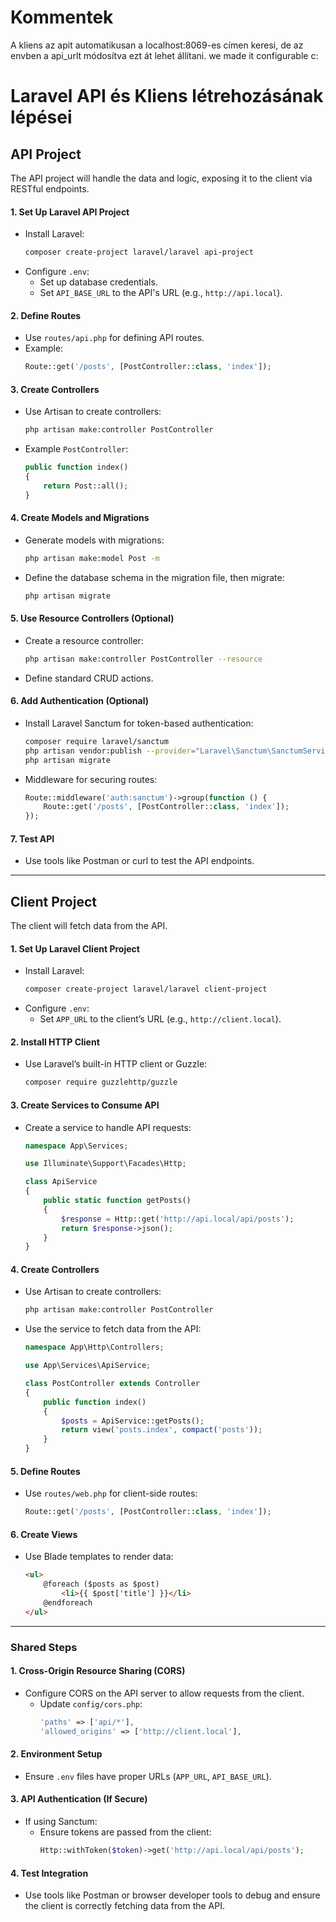 # Kommentek
A kliens az apit automatikusan a localhost:8069-es címen keresi, de az envben a api_urlt módosítva ezt át lehet állítani. we made it configurable c:



# Laravel API és Kliens létrehozásának lépései

## **API Project**
The API project will handle the data and logic, exposing it to the client via RESTful endpoints.

#### **1. Set Up Laravel API Project**
- Install Laravel:
  ```bash
  composer create-project laravel/laravel api-project
  ```
- Configure `.env`:
  - Set up database credentials.
  - Set `API_BASE_URL` to the API's URL (e.g., `http://api.local`).

#### **2. Define Routes**
- Use `routes/api.php` for defining API routes.
- Example:
  ```php
  Route::get('/posts', [PostController::class, 'index']);
  ```

#### **3. Create Controllers**
- Use Artisan to create controllers:
  ```bash
  php artisan make:controller PostController
  ```
- Example `PostController`:
  ```php
  public function index()
  {
      return Post::all();
  }
  ```

#### **4. Create Models and Migrations**
- Generate models with migrations:
  ```bash
  php artisan make:model Post -m
  ```
- Define the database schema in the migration file, then migrate:
  ```bash
  php artisan migrate
  ```

#### **5. Use Resource Controllers (Optional)**
- Create a resource controller:
  ```bash
  php artisan make:controller PostController --resource
  ```
- Define standard CRUD actions.

#### **6. Add Authentication (Optional)**
- Install Laravel Sanctum for token-based authentication:
  ```bash
  composer require laravel/sanctum
  php artisan vendor:publish --provider="Laravel\Sanctum\SanctumServiceProvider"
  php artisan migrate
  ```
- Middleware for securing routes:
  ```php
  Route::middleware('auth:sanctum')->group(function () {
      Route::get('/posts', [PostController::class, 'index']);
  });
  ```

#### **7. Test API**
- Use tools like Postman or curl to test the API endpoints.

---

## **Client Project**
The client will fetch data from the API.

#### **1. Set Up Laravel Client Project**
- Install Laravel:
  ```bash
  composer create-project laravel/laravel client-project
  ```
- Configure `.env`:
  - Set `APP_URL` to the client’s URL (e.g., `http://client.local`).

#### **2. Install HTTP Client**
- Use Laravel’s built-in HTTP client or Guzzle:
  ```bash
  composer require guzzlehttp/guzzle
  ```

#### **3. Create Services to Consume API**
- Create a service to handle API requests:
  ```php
  namespace App\Services;

  use Illuminate\Support\Facades\Http;

  class ApiService
  {
      public static function getPosts()
      {
          $response = Http::get('http://api.local/api/posts');
          return $response->json();
      }
  }
  ```

#### **4. Create Controllers**
- Use Artisan to create controllers:
  ```bash
  php artisan make:controller PostController
  ```
- Use the service to fetch data from the API:
  ```php
  namespace App\Http\Controllers;

  use App\Services\ApiService;

  class PostController extends Controller
  {
      public function index()
      {
          $posts = ApiService::getPosts();
          return view('posts.index', compact('posts'));
      }
  }
  ```

#### **5. Define Routes**
- Use `routes/web.php` for client-side routes:
  ```php
  Route::get('/posts', [PostController::class, 'index']);
  ```

#### **6. Create Views**
- Use Blade templates to render data:
  ```html
  <ul>
      @foreach ($posts as $post)
          <li>{{ $post['title'] }}</li>
      @endforeach
  </ul>
  ```

---

### **Shared Steps**
#### **1. Cross-Origin Resource Sharing (CORS)**
- Configure CORS on the API server to allow requests from the client.
  - Update `config/cors.php`:
    ```php
    'paths' => ['api/*'],
    'allowed_origins' => ['http://client.local'],
    ```

#### **2. Environment Setup**
- Ensure `.env` files have proper URLs (`APP_URL`, `API_BASE_URL`).

#### **3. API Authentication (If Secure)**
- If using Sanctum:
  - Ensure tokens are passed from the client:
    ```php
    Http::withToken($token)->get('http://api.local/api/posts');
    ```

#### **4. Test Integration**
- Use tools like Postman or browser developer tools to debug and ensure the client is correctly fetching data from the API.
